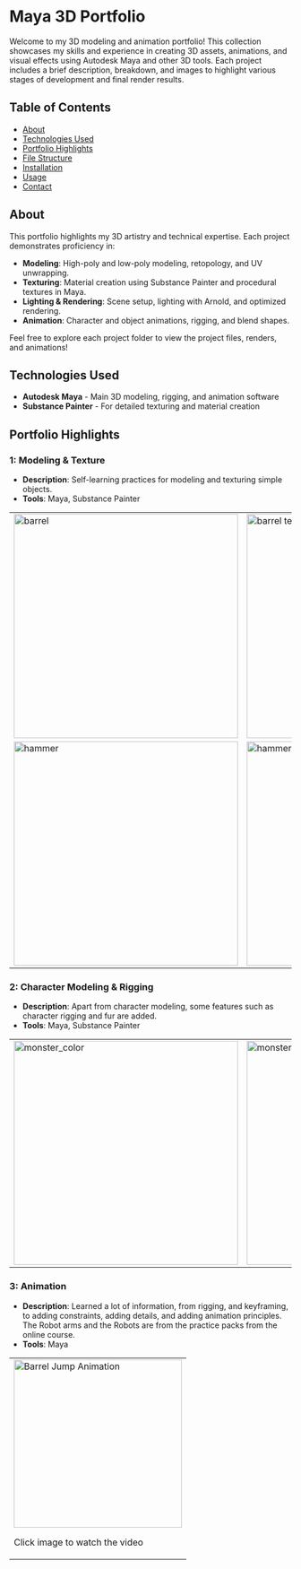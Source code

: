 # Maya 3D Portfolio

Welcome to my 3D modeling and animation portfolio! This collection showcases my skills and experience in creating 3D assets, animations, and visual effects using Autodesk Maya and other 3D tools. Each project includes a brief description, breakdown, and images to highlight various stages of development and final render results.

## Table of Contents

- [About](#about)
- [Technologies Used](#technologies-used)
- [Portfolio Highlights](#portfolio-highlights)
- [File Structure](#file-structure)
- [Installation](#installation)
- [Usage](#usage)
- [Contact](#contact)

## About

This portfolio highlights my 3D artistry and technical expertise. Each project demonstrates proficiency in:
- **Modeling**: High-poly and low-poly modeling, retopology, and UV unwrapping.
- **Texturing**: Material creation using Substance Painter and procedural textures in Maya.
- **Lighting & Rendering**: Scene setup, lighting with Arnold, and optimized rendering.
- **Animation**: Character and object animations, rigging, and blend shapes.

Feel free to explore each project folder to view the project files, renders, and animations!

## Technologies Used

- **Autodesk Maya** - Main 3D modeling, rigging, and animation software
- **Substance Painter** - For detailed texturing and material creation
<!--- **Adobe Photoshop** - Texture refinement and post-production edits -->
<!--- - **Arnold Renderer** - High-quality rendering of scenes and animations -->

## Portfolio Highlights

### 1: Modeling & Texture
- **Description**: Self-learning practices for modeling and texturing simple objects. 
- **Tools**: Maya, Substance Painter

<div align="center">
  <table>
    <tr>
      <td><img src="https://github.com/user-attachments/assets/a8a74171-2320-483b-b18b-a7e474e44ccd" alt="barrel" width="400"/></td>
      <td><img src="https://github.com/user-attachments/assets/780f5428-f8e4-4ee9-ba57-acd31e82c6bc" alt="barrel texture" width="400"/></td>
      <td><img src="https://github.com/user-attachments/assets/7fc3ce3e-0b37-46c5-831d-bb7f52bbf7a9" alt="chess board" width="400"/></td>
      <td><img src="https://github.com/user-attachments/assets/97cf3608-f405-4b0a-bb71-a403c8335682" alt="chest board" width="400"/></td>
    </tr>
    <tr>
      <td><img src="https://github.com/user-attachments/assets/085fdcae-adc7-4da9-9d08-f9ac71e1a702" alt="hammer" width="400"/></td>
      <td><img src="https://github.com/user-attachments/assets/9122fba0-6319-43d1-b4a0-a5c163eb9561" alt="hammer crystal" width="400"/></td>
      <td><img src="https://github.com/user-attachments/assets/abc18912-f577-4b0e-8e27-9fc6601eb0c2" alt="fantasy door render" width="400"/></td>
      <td><img src="https://github.com/user-attachments/assets/9ce940e3-71b1-433c-8b18-93e4f2a3752a" alt="fantasy door" width="400"/></td>
    </tr>
  </table>
</div>

### 2: Character Modeling & Rigging
- **Description**: Apart from character modeling, some features such as character rigging and fur are added. 
- **Tools**: Maya, Substance Painter
<div align="center">
  <table>
    <tr>
      <td><img src="https://github.com/user-attachments/assets/25c79a3e-f322-4e35-abd3-510928fde9a0" alt="monster_color" width="400"/></td>
      <td><img src="https://github.com/user-attachments/assets/26952c2b-f4cf-4f7f-9c76-f04166103916" alt="monster_color_no" width="400"/></td>
    </tr>
  </table>
</div>

### 3: Animation
- **Description**: Learned a lot of information, from rigging, and keyframing, to adding constraints, adding details, and adding animation principles. The Robot arms and the Robots are from the practice packs from the online course.
- **Tools**: Maya

<div align="center">
  <table>
    <tr>
      <td>
        <a href="Animation/barrel-jumping.mp4" target="_blank">
          <img src="https://github.com/user-attachments/assets/058d4aad-1ae2-4b3f-85f7-5bbcc570f4f8" alt="Barrel Jump Animation" width="300"/>
        </a>
        <p>Click image to watch the video</p>
      </td>
    </tr>
  </table>
</div>


